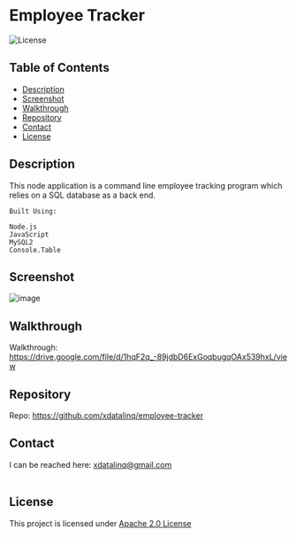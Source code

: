   # Employee Tracker
  ![License](https://img.shields.io/badge/License-Apache_2.0-blue.svg)
  
  ## Table of Contents
  * [Description](#description)
  * [Screenshot](#screenshot)
  * [Walkthrough](#walkthrough)
  * [Repository](#repository)
  * [Contact](#contact)
  * [License](#license)

  ## Description
  This node application is a command line employee tracking program which relies on a SQL database as a back end.

    Built Using:
    
    Node.js
    JavaScript
    MySQL2
    Console.Table
 
  ## Screenshot
  ![image](https://user-images.githubusercontent.com/89672040/182041971-cc3134f7-b553-4849-a2d6-e9de24c2314b.png)
  
  ## Walkthrough
  Walkthrough: https://drive.google.com/file/d/1hqF2q_-89jdbD6ExGoqbugqOAx539hxL/view
  
  ## Repository
  Repo: https://github.com/xdatalinq/employee-tracker 
  
  ## Contact
  I can be reached here: [xdatalinq@gmail.com](xdatalinq@gmail.com)
 <br></br>
    
  ## License
  This project is licensed under [Apache 2.0 License](https://opensource.org/licenses/Apache-2.0)
